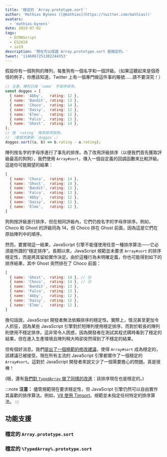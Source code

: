 ```yaml
---
title: '穩定的 `Array.prototype.sort`'
author: 'Mathias Bynens ([@mathias](https://twitter.com/mathias))'
avatars:
  - 'mathias-bynens'
date: 2019-07-02
tags:
  - ECMAScript
  - ES2019
  - io19
description: '現在可以保證 Array.prototype.sort 是穩定的。'
tweet: '1146067251302244353'
---
```

假設你有一個狗狗的陣列，每隻狗有一個名字和一個評級。（如果這聽起來是個奇怪的例子，你應該知道，Twitter 上有一個專門做這件事的賬號……請不要深究！）

```js
// 注意，陣列已按 `name` 字母序排序。
const doggos = [
  { name: 'Abby',   rating: 12 },
  { name: 'Bandit', rating: 13 },
  { name: 'Choco',  rating: 14 },
  { name: 'Daisy',  rating: 12 },
  { name: 'Elmo',   rating: 12 },
  { name: 'Falco',  rating: 13 },
  { name: 'Ghost',  rating: 14 },
];
// 按 `rating` 降序排序狗狗。
// （會就地更新 `doggos`。）
doggos.sort((a, b) => b.rating - a.rating);
```

<!--truncate-->
陣列按名字的字母序進行了事先的排序。為了改用評級排序（以便我們首先獲取評級最高的狗狗），我們使用 `Array#sort`，傳入一個自定義的回調函數來比較評級。這是你可能期望的結果：

```js
[
  { name: 'Choco',  rating: 14 },
  { name: 'Ghost',  rating: 14 },
  { name: 'Bandit', rating: 13 },
  { name: 'Falco',  rating: 13 },
  { name: 'Abby',   rating: 12 },
  { name: 'Daisy',  rating: 12 },
  { name: 'Elmo',   rating: 12 },
]
```

狗狗按評級進行排序，但在相同評級內，它們仍按名字的字母序排序。例如，Choco 和 Ghost 的評級同為 14，但 Choco 排在 Ghost 前面，因為這是它們在原始陣列中的順序。

然而，要實現這一結果，JavaScript 引擎不能僅使用任意一種排序算法——它必須是所謂的“穩定排序”。長期以來，JavaScript 規範並未要求 `Array#sort` 的排序穩定性，而是將其留給實作決定。由於這種行為未明確定義，你也可能得到如下的排序結果，其中 Ghost 突然排在了 Choco 前面：

```js
[
  { name: 'Ghost',  rating: 14 }, // 😢
  { name: 'Choco',  rating: 14 }, // 😢
  { name: 'Bandit', rating: 13 },
  { name: 'Falco',  rating: 13 },
  { name: 'Abby',   rating: 12 },
  { name: 'Daisy',  rating: 12 },
  { name: 'Elmo',   rating: 12 },
]
```

換句話說，JavaScript 開發者無法依賴排序的穩定性。實際上，情況甚至更加令人抓狂，因為某些 JavaScript 引擎對於短陣列使用穩定排序，而對於較長的陣列則使用不穩定排序。這非常令人困惑，因為開發者在測試其程式碼時看到了穩定的結果，但在進入生產環境且陣列稍大時卻突然得到了不穩定的結果。

但有個好消息。我們[提出了一個規範的修改建議](https://github.com/tc39/ecma262/pull/1340)，使得 `Array#sort` 成為穩定的，該建議已被接受。現在所有主流的 JavaScript 引擎都實作了一個穩定的 `Array#sort`。這對於 JavaScript 開發者來說又少了一個需要擔心的問題。真是很棒！

(哦，還有[我們對 `TypedArray` 做了同樣的改進](https://github.com/tc39/ecma262/pull/1433)：該排序現在也是穩定的。)

:::note
**注意：** 儘管規範現在要求穩定性，但 JavaScript 引擎仍然可以自由實作其喜歡的排序算法。例如，[V8 使用 Timsort](/blog/array-sort#timsort)。規範並未指定任何特定的排序算法。
:::

## 功能支援

### 穩定的 `Array.prototype.sort`

<feature-support chrome="70 /blog/v8-release-70#javascript-language-features"
                 firefox="yes"
                 safari="yes"
                 nodejs="12 https://twitter.com/mathias/status/1120700101637353473"
                 babel="yes https://github.com/zloirock/core-js#ecmascript-array"></feature-support>

### 穩定的 `%TypedArray%.prototype.sort`

<feature-support chrome="74 https://bugs.chromium.org/p/v8/issues/detail?id=8567"
                 firefox="67 https://bugzilla.mozilla.org/show_bug.cgi?id=1290554"
                 safari="yes"
                 nodejs="12 https://twitter.com/mathias/status/1120700101637353473"
                 babel="yes https://github.com/zloirock/core-js#ecmascript-typed-arrays"></feature-support>
